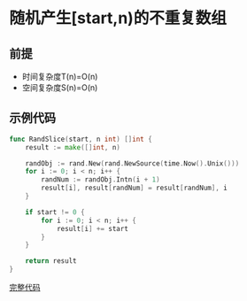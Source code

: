 # 随机产生[start,n)的不重复数组

## 前提
* 时间复杂度T(n)=O(n)
* 空间复杂度S(n)=O(n)

## 示例代码
```go
func RandSlice(start, n int) []int {
	result := make([]int, n)

	randObj := rand.New(rand.NewSource(time.Now().Unix()))
	for i := 0; i < n; i++ {
		randNum := randObj.Intn(i + 1)
		result[i], result[randNum] = result[randNum], i
	}

	if start != 0 {
		for i := 0; i < n; i++ {
			result[i] += start
		}
	}

	return result
}
```
[完整代码](https://github.com/wshhz/algoAndData/blob/master/algo/other/randSlice.go)